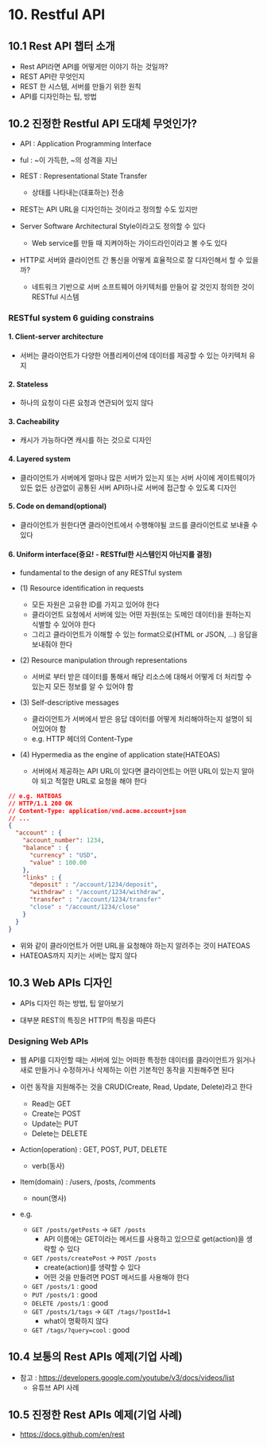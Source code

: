 # 10. Restful API

## 10.1 Rest API 챕터 소개

- Rest API라면 API를 어떻게만 이야기 하는 것일까?
- REST API란 무엇인지
- REST 한 시스템, 서버를 만들기 위한 원칙
- API를 디자인하는 팁, 방법

## 10.2 진정한 Restful API 도대체 무엇인가?

- API : Application Programming Interface
- ful : ~이 가득한, ~의 성격을 지닌

- REST : Representational State Transfer

  - 상태를 나타내는(대표하는) 전송

- REST는 API URL을 디자인하는 것이라고 정의할 수도 있지만
- Server Software Architectural Style이라고도 정의할 수 있다

  - Web service를 만들 때 지켜야하는 가이드라인이라고 볼 수도 있다

- HTTP로 서버와 클라이언트 간 통신을 어떻게 효율적으로 잘 디자인해서 할 수 있을까?
  - 네트워크 기반으로 서버 소프트웨어 아키텍처를 만들어 갈 것인지 정의한 것이 RESTful 시스템

### RESTful system 6 guiding constrains

#### 1. Client-server architecture

- 서버는 클라이언트가 다양한 어플리케이션에 데이터를 제공할 수 있는 아키텍처 유지

#### 2. Stateless

- 하나의 요청이 다른 요청과 연관되어 있지 않다

#### 3. Cacheability

- 캐시가 가능하다면 캐시를 하는 것으로 디자인

#### 4. Layered system

- 클라이언트가 서버에게 얼마나 많은 서버가 있는지 또는 서버 사이에 게이트웨이가 있든 없든 상관없이 공통된 서버 API하나로 서버에 접근할 수 있도록 디자인

#### 5. Code on demand(optional)

- 클라이언트가 원한다면 클라이언트에서 수행해야될 코드를 클라이언트로 보내줄 수 있다

#### 6. Uniform interface(중요! - RESTful한 시스템인지 아닌지를 결정)

- fundamental to the design of any RESTful system

- (1) Resource identification in requests

  - 모든 자원은 고유한 ID를 가지고 있어야 한다
  - 클라이언트 요청에서 서버에 있는 어떤 자원(또는 도메인 데이터)을 원하는지 식별할 수 있어야 한다
  - 그리고 클라이언트가 이해할 수 있는 format으로(HTML or JSON, ...) 응답을 보내줘야 한다

- (2) Resource manipulation through representations

  - 서버로 부터 받은 데이터를 통해서 해당 리소스에 대해서 어떻게 더 처리할 수 있는지 모든 정보를 알 수 있어야 함

- (3) Self-descriptive messages

  - 클라이언트가 서버에서 받은 응답 데이터를 어떻게 처리해야하는지 설명이 되어있어야 함
  - e.g. HTTP 헤더의 Content-Type

- (4) Hypermedia as the engine of application state(HATEOAS)
  - 서버에서 제공하는 API URL이 있다면 클라이언트는 어떤 URL이 있는지 알아야 되고 적절한 URL로 요청을 해야 한다

```json
// e.g. HATEOAS
// HTTP/1.1 200 OK
// Content-Type: application/vnd.acme.account+json
// ...
{
  "account" : {
    "account_number": 1234,
    "balance" : {
      "currency" : "USD",
      "value" : 100.00
    },
    "links" : {
      "deposit" : "/account/1234/deposit",
      "withdraw" : "/account/1234/withdraw",
      "transfer" : "/account/1234/transfer"
      "close" : "/account/1234/close"
    }
  }
}
```

- 위와 같이 클라이언트가 어떤 URL을 요청해야 하는지 알려주는 것이 HATEOAS
- HATEOAS까지 지키는 서버는 많지 않다

## 10.3 Web APIs 디자인

- APIs 디자인 하는 방법, 팁 알아보기

- 대부분 REST의 특징은 HTTP의 특징을 따른다

### Designing Web APIs

- 웹 API를 디자인할 때는 서버에 있는 어떠한 특정한 데이터를 클라이언트가 읽거나 새로 만들거나 수정하거나 삭제하는 이런 기본적인 동작을 지원해주면 된다
- 이런 동작을 지원해주는 것을 CRUD(Create, Read, Update, Delete)라고 한다
  - Read는 GET
  - Create는 POST
  - Update는 PUT
  - Delete는 DELETE
- Action(operation) : GET, POST, PUT, DELETE
  - verb(동사)
- Item(domain) : /users, /posts, /comments

  - noun(명사)

- e.g.
  - `GET /posts/getPosts` -> `GET /posts`
    - API 이름에는 GET이라는 메서드를 사용하고 있으므로 get(action)을 생략할 수 있다
  - `GET /posts/createPost` -> `POST /posts`
    - create(action)를 생략할 수 있다
    - 어떤 것을 만들려면 POST 메서드를 사용해야 한다
  - `GET /posts/1` : good
  - `PUT /posts/1` : good
  - `DELETE /posts/1` : good
  - `GET /posts/1/tags` -> `GET /tags/?postId=1`
    - what이 명확하지 않다
  - `GET /tags/?query=cool` : good

## 10.4 보통의 Rest APIs 예제(기업 사례)

- 참고 : https://developers.google.com/youtube/v3/docs/videos/list
  - 유튜브 API 사례

## 10.5 진정한 Rest APIs 예제(기업 사례)

- https://docs.github.com/en/rest
